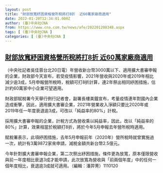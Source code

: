 ```yaml
---
layout: post
title: "財部放寬紓困資格營所稅將打8折  近60萬家廠商適用"
date: 2022-01-20T12:34:01.000Z
author: (臺)中央社CNA
from: https://www.cna.com.tw/news/afe/202201200348.aspx
tags: [ (臺)中央社CNA ]
categories: [ (臺)中央社CNA ]
---
```

<!--1642682041000-->
[財部放寬紓困資格營所稅將打8折  近60萬家廠商適用](https://www.cna.com.tw/news/afe/202201200348.aspx)
------

<div>
<div></div><div><p>（中央社記者吳佳蓉台北20日電）年營收新台幣3000萬以下、適用擴大書審申報的企業，財政部今天宣布，若受疫情影響，2021年營收與2020年或2019年相比減少逾3成，5月申報營所稅時，稅額可打8折計算，連2年祭出相同紓困措施，估計約60萬家中小企業可望適用。</p><p>財政部賦稅署今天舉行例行記者會，副署長樓美鐘宣布，考量疫情連年對國內企業造成衝擊，因此，適用擴大書審企業，2021年營業收入淨額只要比2020年或2019年任一年度衰退逾3成，可改以「純益率的80%」計稅。</p><p>採用擴大書審申報的企業，計稅方式為營收乘以純益率，因此，改以「純益率的80%」計算，效果相當於稅額打8折，將於今年5月申報去年營所稅時適用。</p><p>賦稅署表示，此項紓困措施，去年5月申報前年（2020年）營所稅時就曾實施過一次，統計有3萬9872家來申請，減稅金額共新台幣2.5億元。</p><p>今年針對擴大書審申報企業，第二次祭出紓困措施，條件更為放寬，原本僅限營收與前一年度相比衰退3成才能申請，此次放寬為營收與「前兩個年度」中的任何一個年度相比，衰退逾3成就可適用。（編輯：潘羿菁）1110120</p></div>
</div>
